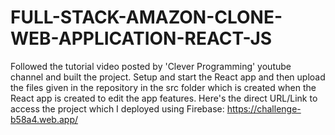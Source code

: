 # FULL-STACK-AMAZON-CLONE-WEB-APPLICATION-REACT-JS
Followed the tutorial video posted by 'Clever Programming' youtube channel and built the project.
Setup and start the React app and then upload the files given in the repository in the src folder which is created when the React app is created to edit the app features.
Here's the direct URL/Link to access the project which I deployed using Firebase: https://challenge-b58a4.web.app/
